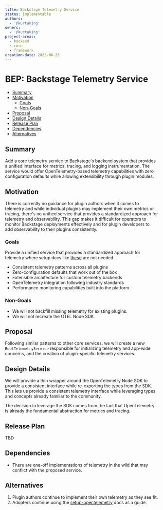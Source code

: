 ```yaml
---
title: Backstage Telemetry Service
status: implementable
authors:
  - '@kurtaking'
owners:
  - '@kurtaking'
project-areas:
  - backend
  - core
  - framework
creation-date: 2025-06-23
---
```


# BEP: Backstage Telemetry Service

- [Summary](#summary)
- [Motivation](#motivation)
  - [Goals](#goals)
  - [Non-Goals](#non-goals)
- [Proposal](#proposal)
- [Design Details](#design-details)
- [Release Plan](#release-plan)
- [Dependencies](#dependencies)
- [Alternatives](#alternatives)

## Summary

Add a core telemetry service to Backstage's backend system that provides a unified interface for metrics, tracing, and logging instrumentation. The service would offer OpenTelemetry-based telemetry capabilities with zero configuration defaults while allowing extensibility through plugin modules.

## Motivation

There is currently no guidance for plugin authors when it comes to telemetry and while individual plugins may implement their own metrics or tracing, there's no unified service that provides a standardized approach for telemetry and observability. This gap makes it difficult for operators to monitor Backstage deployments effectively and for plugin developers to add observability to their plugins consistently.

### Goals

Provide a unified service that provides a standardized approach for telemetry where setup docs like [these](https://backstage.io/docs/tutorials/setup-opentelemetry/) are not needed.

- Consistent telemetry patterns across all plugins
- Zero-configuration defaults that work out of the box
- Extensible architecture for custom telemetry backends
- OpenTelemetry integration following industry standards
- Performance monitoring capabilities built into the platform

### Non-Goals

- We will not backfill missing telemetry for existing plugins.
- We will not recreate the OTEL Node SDK

## Proposal

Following similar patterns to other core services, we will create a new `RootTelemetryService` responsible for initializing telemetry and app-wide concerns, and the creation of plugin-specific telemetry services.

## Design Details

We will provide a thin wrapper around the OpenTelemetry Node SDK to provide a consistent interface while re-exporting the types from the SDK. This lets us provide a consistent telemetry interface while leveraging types and concepts already familiar to the community.

The decision to leverage the SDK comes from the fact that OpenTelemetry is already the fundamental abstraction for metrics and tracing.

## Release Plan

TBD

## Dependencies

- There are one-off implementations of telemetry in the wild that may conflict with the proposed service.

## Alternatives

1. Plugin authors continue to implement their own telemetry as they see fit.
2. Adopters continue using the [setup-opentelemetry](https://backstage.io/docs/tutorials/setup-opentelemetry/) docs as a guide.
